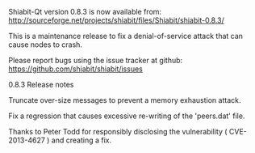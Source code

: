 Shiabit-Qt version 0.8.3 is now available from:
  http://sourceforge.net/projects/shiabit/files/Shiabit/shiabit-0.8.3/

This is a maintenance release to fix a denial-of-service attack that
can cause nodes to crash.

Please report bugs using the issue tracker at github:
  https://github.com/shiabit/shiabit/issues

0.8.3 Release notes

Truncate over-size messages to prevent a memory exhaustion attack.

Fix a regression that causes excessive re-writing of the 'peers.dat' file.


Thanks to Peter Todd for responsibly disclosing the vulnerability
( CVE-2013-4627 ) and creating a fix.
